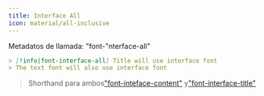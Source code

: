 ```yaml
---
title: Interface All
icon: material/all-inclusive
---
```


Metadatos de llamada: "font-"nterface-all"

```md
> [!info|font-interface-all] Title will use interface font
> The text font will also use interface font
```
> Shorthand para ambos["font-inteface-content"](../content-styling/page-15.md)
> y["font-interface-title"](../title-styling/page-31.md)

